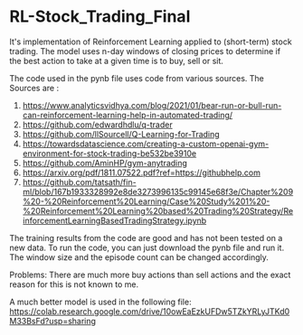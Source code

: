 # RL-Stock_Trading_Final
It's implementation of Reinforcement Learning applied to (short-term) stock trading. The model uses n-day windows of closing prices to determine if the best action to take at a given time is to buy, sell or sit.

The code used in the pynb file uses code from various sources.
The Sources are :
1.	https://www.analyticsvidhya.com/blog/2021/01/bear-run-or-bull-run-can-reinforcement-learning-help-in-automated-trading/
2.	https://github.com/edwardhdlu/q-trader
3.	https://github.com/llSourcell/Q-Learning-for-Trading
4.	https://towardsdatascience.com/creating-a-custom-openai-gym-environment-for-stock-trading-be532be3910e
5.	https://github.com/AminHP/gym-anytrading
6.	https://arxiv.org/pdf/1811.07522.pdf?ref=https://githubhelp.com
7.	https://github.com/tatsath/fin-ml/blob/167b1933328992e8de3273996135c99145e68f3e/Chapter%209%20-%20Reinforcement%20Learning/Case%20Study%201%20-%20Reinforcement%20Learning%20based%20Trading%20Strategy/ReinforcementLearningBasedTradingStrategy.ipynb

The training results from the code are good and has not been tested on a new data.
To run the code, you can just download the pynb file and run it.
The window size and the episode count can be changed accordingly.

Problems:
There are much more buy actions than sell actions and the exact reason for this is not known to me.

A much better model is used in the following file:
https://colab.research.google.com/drive/10owEaEzkUFDw5TZkYRLyJTKd0M33BsFd?usp=sharing

